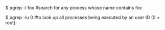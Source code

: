 $ pgrep -l fox #search for any process whose name contains fox

$ pgrep -lu 0  #to look up all processes being executed by an user ID (0 = root):
